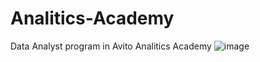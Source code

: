# Analitics-Academy
Data Analyst program in Avito Analitics Academy
![image](https://user-images.githubusercontent.com/70752238/189990669-879a154e-5d77-41c6-867f-1add01b392f1.png)

